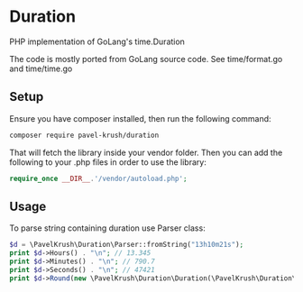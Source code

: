 # Duration

PHP implementation of GoLang's time.Duration

The code is mostly ported from GoLang source code. See time/format.go and time/time.go

## Setup

Ensure you have composer installed, then run the following command:

```bash
composer require pavel-krush/duration
```

That will fetch the library inside your vendor folder.
Then you can add the following to your .php files in order to use the library:
```php
require_once __DIR__.'/vendor/autoload.php';
```

## Usage

To parse string containing duration use Parser class:

```php
$d = \PavelKrush\Duration\Parser::fromString("13h10m21s");
print $d->Hours() . "\n"; // 13.345
print $d->Minutes() . "\n"; // 790.7
print $d->Seconds() . "\n"; // 47421
print $d->Round(new \PavelKrush\Duration\Duration(\PavelKrush\Duration\Duration::Minute)); // 13h10m0s 
```

